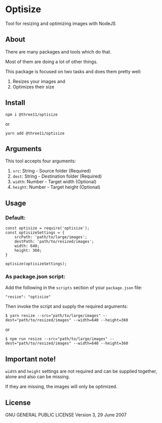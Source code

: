 # Optisize

Tool for resizing and optimizing images with NodeJS

## About

There are many packages and tools which do that.

Most of them are doing a lot of other things.

This package is focused on two tasks and does them pretty well:

1. Resizes your images and
2. Optimizes their size

## Install

```
npm i @three11/optisize
```

or

```
yarn add @three11/optisize
```

## Arguments

This tool accepts four arguments:

1. `src`: String - Source folder (Required)
2. `dest`: String - Destination folder (Required)
3. `width`: Number - Target width (Optional)
4. `height`: Number - Target height (Optional)

## Usage

### Default:

```
const optisize = require('optisize');
const optisizeSettings = {
	srcPath: 'path/to/large/images';
	destPath: 'path/to/resized/images';
	width: 640;
	height: 360;
}

optisize(optisizeSettings);
```

### As package.json script:

Add the following in the `scripts` section of your `package.json` file:

```
"resize": "optisize"
```

Then invoke the script and supply the required arguments:

```
$ yarn resize --src="path/to/large/images" --dest="path/to/resized/images" --width=640 --height=360
```

or

```
$ npm run resize --src="path/to/large/images" --dest="path/to/resized/images" --width=640 --height=360
```

## Important note!

`width` and `height` settings are not required and can be supplied together, alone and also can be missing.

If they are missing, the images will only be optimized.

## License

GNU GENERAL PUBLIC LICENSE
Version 3, 29 June 2007
